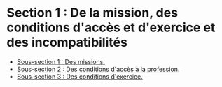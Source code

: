 # Section 1 : De la mission, des conditions d'accès et d'exercice et des incompatibilités

- [Sous-section 1 : Des missions.](sous-section-1)
- [Sous-section 2 : Des conditions d'accès à la profession.](sous-section-2)
- [Sous-section 3 : Des conditions d'exercice.](sous-section-3)
